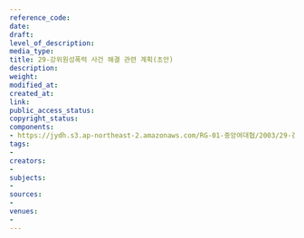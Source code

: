 ```yaml
---
reference_code: 
date: 
draft: 
level_of_description: 
media_type: 
title: 29-강위원성폭력 사건 해결 관련 계획(초안)
description: 
weight: 
modified_at: 
created_at: 
link: 
public_access_status: 
copyright_status: 
components:
- https://jydh.s3.ap-northeast-2.amazonaws.com/RG-01-중앙여대협/2003/29-강위원성폭력+사건+해결+관련+계획(초안).pdf
tags:
- 
creators:
- 
subjects:
- 
sources:
- 
venues:
- 
---
```

